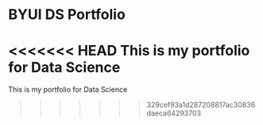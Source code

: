 # BYUI DS Portfolio

<<<<<<< HEAD
This is my portfolio for Data Science
=======
This is my portfolio for Data Science
>>>>>>> 329cef93a1d287208817ac30836daeca64293703
